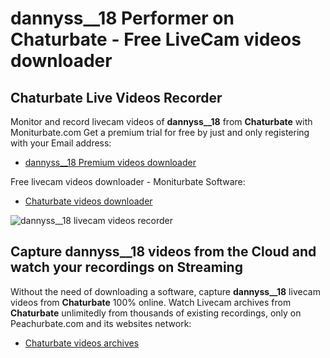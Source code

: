 # dannyss__18 Performer on Chaturbate - Free LiveCam videos downloader

## Chaturbate Live Videos Recorder

Monitor and record livecam videos of **dannyss__18** from **Chaturbate** with Moniturbate.com
Get a premium trial for free by just and only registering with your Email address:
* [dannyss__18 Premium videos downloader](https://moniturbate.com/request-demo-licence-key.html)

Free livecam videos downloader - Moniturbate Software:
* [Chaturbate videos downloader](https://moniturbate.com/moniturbate-download-software.html)

![dannyss__18 livecam videos recorder](https://peachurnet.com/templates/moniturbate-software.png)


## Capture dannyss__18 videos from the Cloud and watch your recordings on Streaming

Without the need of downloading a software, capture **dannyss__18** livecam videos from **Chaturbate** 100% online.
Watch Livecam archives from **Chaturbate** unlimitedly from thousands of existing recordings, only on Peachurbate.com and its websites network:
* [Chaturbate videos archives](https://peachurnet.com/)